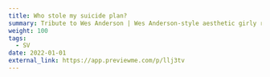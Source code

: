 ```yaml
---
title: Who stole my suicide plan?
summary: Tribute to Wes Anderson | Wes Anderson-style aesthetic girly retro short film
weight: 100
tags:
  - SV
date: 2022-01-01
external_link: https://app.previewme.com/p/llj3tv
---
```

